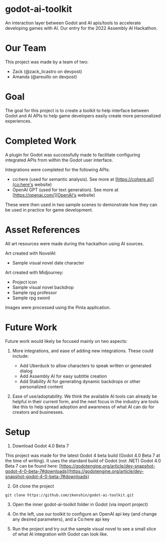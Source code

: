 # godot-ai-toolkit
An interaction layer between Godot and AI apis/tools to accelerate developing games with AI. Our entry for the 2022 Assembly AI Hackathon.

# Our Team

This project was made by a team of two:
- Zack (@zack_licastro on devpost)
- Amanda (@areuillo on devpost)

# Goal

The goal for this project is to create a toolkit to help interface between Godot and AI APIs to help game developers easily create more personalized experiences.

# Completed Work

A plugin for Godot was successfully made to facilitate configuring integrated APIs from within the Godot user interface.

Integrations were completed for the following APIs:
- co:here (used for semantic analysis). See more at [https://cohere.ai/](co:here's website)
- OpenAI GPT (used for text generation). See more at [https://openai.com/](OpenAI's website)

These were then used in two sample scenes to demonstrate how they can be used in practice for game development.

# Asset References

All art resources were made during the hackathon using AI sources.

Art created with NovelAI:
- Sample visual novel date character

Art created with Midjourney:
- Project icon
- Sample visual novel backdrop
- Sample rpg professor
- Sample rpg sword

Images were processed using the Pinta application.

# Future Work

Future work would likely be focused mainly on two aspects:

1. More integrations, and ease of adding new integrations. These could include:
    - Add Uberduck to allow characters to speak written or generated dialog
    - Add Assembly AI for easy subtitle creation
    - Add Stability AI for generating dynamic backdrops or other personalized content


2. Ease of use/adoptability. We think the available AI tools can already be helpful in their current form, and the next focus in the industry are tools like this to help spread adoption and awareness of what AI can do for creators and businesses.

# Setup

1. Download Godot 4.0 Beta 7

This project was made for the latest Godot 4 beta build (Godot 4.0 Beta 7 at the time of writing).
It uses the standard build of Godot (not .NET)
Godot 4.0 Beta 7 can be found here: [https://godotengine.org/article/dev-snapshot-godot-4-0-beta-7#downloads](https://godotengine.org/article/dev-snapshot-godot-4-0-beta-7#downloads)

2. Git clone the project

```shell
git clone https://github.com/zkenshin/godot-ai-toolkit.git
```

3. Open the inner godot-ai-toolkit folder in Godot (via import project)

4. On the left, use our toolkit to configure an OpenAI api key (and change any desired parameters), and a Co:here api key

5. Run the project and try out the sample visual novel to see a small slice of what AI integration with Godot can look like.